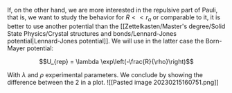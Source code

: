 If, on the other hand, we are more interested in the repulsive part of Pauli, that is, we want to study the behavior for $R << r_a$ or comparable to it, it is better to use another potential than the [[Zettelkasten/Master's degree/Solid State Physics/Crystal structures and bonds/Lennard-Jones potential|Lennard-Jones potential]].
We will use in the latter case the Born-Mayer potential:

$$U_{rep} = \lambda \exp\left(-\frac{R}{\rho}\right)$$

With $\lambda$ and $\rho$ experimental parameters.
We conclude by showing the difference between the 2 in a plot.
![[Pasted image 20230215160751.png]]